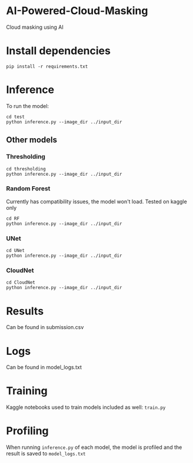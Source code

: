 # AI-Powered-Cloud-Masking
Cloud masking using AI

# Install dependencies
```
pip install -r requirements.txt
```

# Inference
To run the model:
```
cd test
python inference.py --image_dir ../input_dir
```

## Other models
### Thresholding
```
cd thresholding
python inference.py --image_dir ../input_dir
```
### Random Forest
Currently has compatibility issues, the model won't load. Tested on kaggle only
```
cd RF
python inference.py --image_dir ../input_dir
```
### UNet
```
cd UNet
python inference.py --image_dir ../input_dir
```
### CloudNet
```
cd CloudNet
python inference.py --image_dir ../input_dir
```

# Results
Can be found in submission.csv

# Logs
Can be found in model_logs.txt

# Training
Kaggle notebooks used to train models included as well: `train.py`

# Profiling
When running `inference.py` of each model, the model is profiled and the result is saved to `model_logs.txt`
